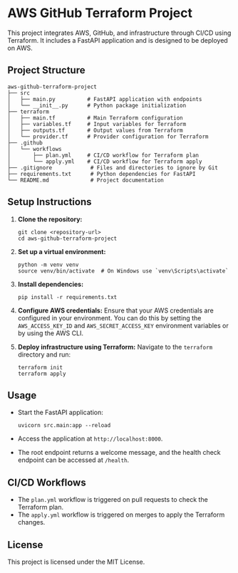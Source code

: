 # AWS GitHub Terraform Project

This project integrates AWS, GitHub, and infrastructure through CI/CD using Terraform. It includes a FastAPI application and is designed to be deployed on AWS.

## Project Structure

```
aws-github-terraform-project
├── src
│   ├── main.py          # FastAPI application with endpoints
│   └── __init__.py      # Python package initialization
├── terraform
│   ├── main.tf          # Main Terraform configuration
│   ├── variables.tf     # Input variables for Terraform
│   ├── outputs.tf       # Output values from Terraform
│   └── provider.tf      # Provider configuration for Terraform
├── .github
│   └── workflows
│       ├── plan.yml     # CI/CD workflow for Terraform plan
│       └── apply.yml    # CI/CD workflow for Terraform apply
├── .gitignore            # Files and directories to ignore by Git
├── requirements.txt      # Python dependencies for FastAPI
└── README.md             # Project documentation
```

## Setup Instructions

1. **Clone the repository:**
   ```
   git clone <repository-url>
   cd aws-github-terraform-project
   ```

2. **Set up a virtual environment:**
   ```
   python -m venv venv
   source venv/bin/activate  # On Windows use `venv\Scripts\activate`
   ```

3. **Install dependencies:**
   ```
   pip install -r requirements.txt
   ```

4. **Configure AWS credentials:**
   Ensure that your AWS credentials are configured in your environment. You can do this by setting the `AWS_ACCESS_KEY_ID` and `AWS_SECRET_ACCESS_KEY` environment variables or by using the AWS CLI.

5. **Deploy infrastructure using Terraform:**
   Navigate to the `terraform` directory and run:
   ```
   terraform init
   terraform apply
   ```

## Usage

- Start the FastAPI application:
  ```
  uvicorn src.main:app --reload
  ```

- Access the application at `http://localhost:8000`.

- The root endpoint returns a welcome message, and the health check endpoint can be accessed at `/health`.

## CI/CD Workflows

- The `plan.yml` workflow is triggered on pull requests to check the Terraform plan.
- The `apply.yml` workflow is triggered on merges to apply the Terraform changes.

## License

This project is licensed under the MIT License.